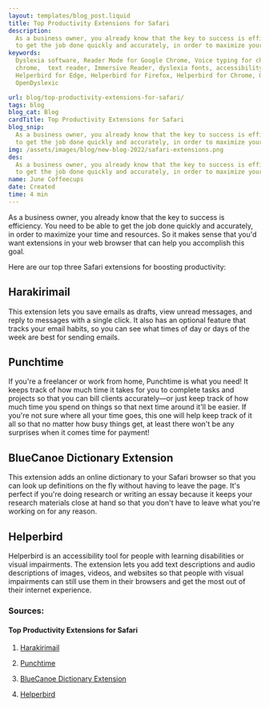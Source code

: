 ```yaml
---
layout: templates/blog_post.liquid
title: Top Productivity Extensions for Safari
description:
  As a business owner, you already know that the key to success is efficiency. You need to be able
  to get the job done quickly and accurately, in order to maximize your time and resources.
keywords:
  Dyslexia software, Reader Mode for Google Chrome, Voice typing for chrome, Text to speech for
  chrome,  text reader, Immersive Reader, dyslexia fonts, accessibility software, dyslexia software,
  Helperbird for Edge, Helperbird for Firefox, Helperbird for Chrome, Opendyslexic for Chrome,
  OpenDyslexic

url: blog/top-productivity-extensions-for-safari/
tags: blog
blog_cat: Blog
cardTitle: Top Productivity Extensions for Safari
blog_snip:
  As a business owner, you already know that the key to success is efficiency. You need to be able
  to get the job done quickly and accurately, in order to maximize your time and resources.
img: /assets/images/blog/new-blog-2022/safari-extensions.png
des:
  As a business owner, you already know that the key to success is efficiency. You need to be able
  to get the job done quickly and accurately, in order to maximize your time and resources.
name: June Coffeecups
date: Created
time: 4 min
---
```


As a business owner, you already know that the key to success is efficiency. You need to be able to
get the job done quickly and accurately, in order to maximize your time and resources. So it makes
sense that you'd want extensions in your web browser that can help you accomplish this goal.

Here are our top three Safari extensions for boosting productivity:

## Harakirimail

This extension lets you save emails as drafts, view unread messages, and reply to messages with a
single click. It also has an optional feature that tracks your email habits, so you can see what
times of day or days of the week are best for sending emails.

## Punchtime

If you're a freelancer or work from home, Punchtime is what you need! It keeps track of how much
time it takes for you to complete tasks and projects so that you can bill clients accurately—or just
keep track of how much time you spend on things so that next time around it'll be easier. If you're
not sure where all your time goes, this one will help keep track of it all so that no matter how
busy things get, at least there won't be any surprises when it comes time for payment!

## BlueCanoe Dictionary Extension

This extension adds an online dictionary to your Safari browser so that you can look up definitions
on the fly without having to leave the page. It's perfect if you're doing research or writing an
essay because it keeps your research materials close at hand so that you don't have to leave what
you're working on for any reason.

## Helperbird

Helperbird is an accessibility tool for people with learning disabilities or visual impairments. The
extension lets you add text descriptions and audio descriptions of images, videos, and websites so
that people with visual impairments can still use them in their browsers and get the most out of
their internet experience.

### Sources:

#### Top Productivity Extensions for Safari

1. [Harakirimail](https://harakirimail.com/)

2. [Punchtime](https://www.punchti.me/)

3. [BlueCanoe Dictionary Extension](https://bluecanoelearning.com/blue-canoe-dictionary-extension/)

4. [Helperbird](https://www.helperbird.com)
